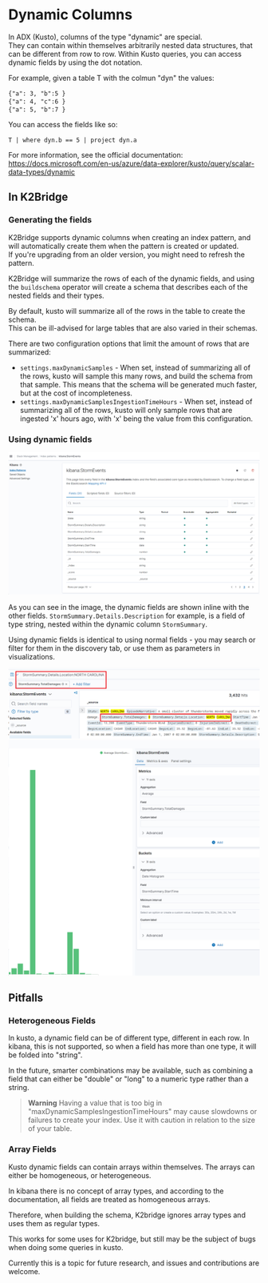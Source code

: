 # Dynamic Columns

In ADX (Kusto), columns of the type "dynamic" are special.  
They can contain within themselves arbitrarily nested data structures, that can be different from row to row.
Within Kusto queries, you can access dynamic fields by using the dot notation.

For example, given a table T with the colmun "dyn" the values:
```
{"a": 3, "b":5 }
{"a": 4, "c":6 }
{"a": 5, "b":7 }
```

You can access the fields like so:
```kusto
T | where dyn.b == 5 | project dyn.a
```

For more information, see the official documentation:
https://docs.microsoft.com/en-us/azure/data-explorer/kusto/query/scalar-data-types/dynamic

## In K2Bridge

### Generating the fields

K2Bridge supports dynamic columns when creating an index pattern, and will automatically create them when the pattern is created or updated.  
If you're upgrading from an older version, you might need to refresh the pattern.

K2Bridge will summarize the rows of each of the dynamic fields, and using the `buildschema` operator will create a schema that describes each of the nested fields and their types.

By default, kusto will summarize all of the rows in the table to create the schema.    
This can be ill-advised for large tables that are also varied in their schemas.

There are two configuration options that limit the amount of rows that are summarized:
* `settings.maxDynamicSamples` - When set, instead of summarizing all of the rows, kusto will sample this many rows, and build the schema from that sample. This means that the schema will be generated much faster, but at the cost of incompleteness.
* `settings.maxDynamicSamplesIngestionTimeHours` - When set, instead of summarizing all of the rows, kusto will only sample rows that are ingested 'x' hours ago, with 'x' being the value from this configuration.

### Using dynamic fields

![Index pattern screen with StormEvents table](images/dynamic%20columns%20index%20patterns.png)

As you can see in the image, the dynamic fields are shown inline with the other fields.
`StormSummary.Details.Description` for example, is a field of type string, nested within the dynamic column `StormSummary`.

Using dynamic fields is identical to using normal fields - you may search or filter for them in the discovery tab, or use them as parameters in visualizations.

![Dynamic fields in the discovery tab](images/dynamic%20fields%20in%20the%20discover%20tab.png)
![Dynamic fields in the visualize tab](images/dynamic%20fields%20in%20the%20visualize%20tab.png)

## Pitfalls

### Heterogeneous Fields

In kusto, a dynamic field can be of different type, different in each row.
In kibana, this is not supported, so when a field has more than one type, it will be folded into "string".

In the future, smarter combinations may be available, such as combining a field that can either be "double" or "long" to a numeric type rather than a string.

> **Warning**
> Having a value that is too big in "maxDynamicSamplesIngestionTimeHours" may cause slowdowns or failures to create your index. Use it with caution in relation to the size of your table.

### Array Fields

Kusto dynamic fields can contain arrays within themselves.
The arrays can either be homogeneous, or heterogeneous.

In kibana there is no concept of array types, and according to the documentation, all fields are treated as homogeneous arrays.

Therefore, when building the schema, K2bridge ignores array types and uses them as regular types.

This works for some uses for K2bridge, but still may be the subject of bugs when doing some queries in kusto.

Currently this is a topic for future research, and issues and contributions are welcome.
